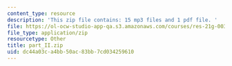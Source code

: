 ```yaml
---
content_type: resource
description: 'This zip file contains: 15 mp3 files and 1 pdf file. '
file: https://ol-ocw-studio-app-qa.s3.amazonaws.com/courses/res-21g-003-learning-chinese-a-foundation-course-in-mandarin-spring-2011/dc44a03ca4bb50ac83bb7cd034259610_part_II.zip
file_type: application/zip
resourcetype: Other
title: part_II.zip
uid: dc44a03c-a4bb-50ac-83bb-7cd034259610
---
```

